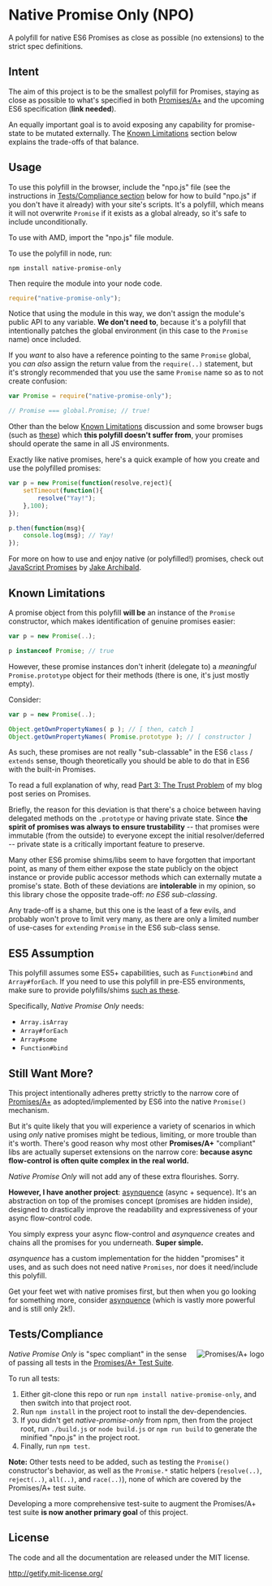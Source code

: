 # Native Promise Only (NPO)

A polyfill for native ES6 Promises as close as possible (no extensions) to the strict spec definitions.

## Intent

The aim of this project is to be the smallest polyfill for Promises, staying as close as possible to what's specified in both [Promises/A+](http://promisesaplus.com) and the upcoming ES6 specification (**link needed**).

An equally important goal is to avoid exposing any capability for promise-state to be mutated externally. The [Known Limitations](#known-limitations) section below explains the trade-offs of that balance.

## Usage

To use this polyfill in the browser, include the "npo.js" file (see the instructions in [Tests/Compliance section](#testscompliance) below for how to build "npo.js" if you don't have it already) with your site's scripts. It's a polyfill, which means it will not overwrite `Promise` if it exists as a global already, so it's safe to include unconditionally.

To use with AMD, import the "npo.js" file module.

To use the polyfill in node, run:

```
npm install native-promise-only
```

Then require the module into your node code.

```js
require("native-promise-only");
```

Notice that using the module in this way, we don't assign the module's public API to any variable. **We don't need to**, because it's a polyfill that intentionally patches the global environment (in this case to the `Promise` name) once included.

If you *want* to also have a reference pointing to the same `Promise` global, you *can also* assign the return value from the `require(..)` statement, but it's strongly recommended that you use the same `Promise` name so as to not create confusion:

```js
var Promise = require("native-promise-only");

// Promise === global.Promise; // true!
```

Other than the below [Known Limitations](#known-limitations) discussion and some browser bugs (such as [these](https://gist.github.com/getify/bd11ccf1eff2efdac0fb)) which **this polyfill doesn't suffer from**, your promises should operate the same in all JS environments.

Exactly like native promises, here's a quick example of how you create and use the polyfilled promises:

```js
var p = new Promise(function(resolve,reject){
	setTimeout(function(){
		resolve("Yay!");
	},100);
});

p.then(function(msg){
	console.log(msg); // Yay!
});
```

For more on how to use and enjoy native (or polyfilled!) promises, check out [JavaScript Promises](http://www.html5rocks.com/en/tutorials/es6/promises/) by [Jake Archibald](http://twitter.com/jaffathecake).

## Known Limitations

A promise object from this polyfill **will be** an instance of the `Promise` constructor, which makes identification of genuine promises easier:

```js
var p = new Promise(..);

p instanceof Promise; // true
```

However, these promise instances don't inherit (delegate to) a *meaningful* `Promise.prototype` object for their methods (there is one, it's just mostly empty).

Consider:

```js
var p = new Promise(..);

Object.getOwnPropertyNames( p ); // [ then, catch ]
Object.getOwnPropertyNames( Promise.prototype ); // [ constructor ]
```

As such, these promises are not really "sub-classable" in the ES6 `class` / `extends` sense, though theoretically you should be able to do that in ES6 with the built-in Promises.

To read a full explanation of why, read [Part 3: The Trust Problem](http://blog.getify.com/promises-part-3/) of my blog post series on Promises.

Briefly, the reason for this deviation is that there's a choice between having delegated methods on the `.prototype` or having private state. Since **the spirit of promises was always to ensure trustability** -- that promises were immutable (from the outside) to everyone except the initial resolver/deferred -- private state is a critically important feature to preserve.

Many other ES6 promise shims/libs seem to have forgotten that important point, as many of them either expose the state publicly on the object instance or provide public accessor methods which can externally mutate a promise's state. Both of these deviations are **intolerable** in my opinion, so this library chose the opposite trade-off: *no ES6 sub-classing*.

Any trade-off is a shame, but this one is the least of a few evils, and probably won't prove to limit very many, as there are only a limited number of use-cases for `extend`ing `Promise` in the ES6 sub-class sense.

## ES5 Assumption

This polyfill assumes some ES5+ capabilities, such as `Function#bind` and `Array#forEach`. If you need to use this polyfill in pre-ES5 environments, make sure to provide polyfills/shims [such as these](https://github.com/es-shims/es5-shim).

Specifically, *Native Promise Only* needs:

* `Array.isArray`
* `Array#forEach`
* `Array#some`
* `Function#bind`

## Still Want More?

This project intentionally adheres pretty strictly to the narrow core of [Promises/A+](http://promisesaplus.com) as adopted/implemented by ES6 into the native `Promise()` mechanism.

But it's quite likely that you will experience a variety of scenarios in which using *only* native promises might be tedious, limiting, or more trouble than it's worth. There's good reason why most other **Promises/A+** "compliant" libs are actually superset extensions on the narrow core: **because async flow-control is often quite complex in the real world.**

*Native Promise Only* will not add any of these extra flourishes. Sorry.

**However, I have another project**: [asynquence](http://github.com/getify/asynquence) (async + sequence). It's an abstraction on top of the promises concept (promises are hidden inside), designed to drastically improve the readability and expressiveness of your async flow-control code.

You simply express your async flow-control and *asynquence* creates and chains all the promises for you underneath. **Super simple.**

*asynquence* has a custom implementation for the hidden "promises" it uses, and as such does not need native `Promises`, nor does it need/include this polyfill.

Get your feet wet with native promises first, but then when you go looking for something more, consider [asynquence](http://github.com/getify/asynquence) (which is vastly more powerful and is still only 2k!).

## Tests/Compliance

<a href="http://promisesaplus.com/" float="right">
    <img src="http://promisesaplus.com/assets/logo-small.png" alt="Promises/A+ logo"
         title="Promises/A+ 1.1 compliant" align="right" />
</a>

*Native Promise Only* is "spec compliant" in the sense of passing all tests in the [Promises/A+ Test Suite](https://github.com/promises-aplus/promises-tests).

To run all tests:

1. Either git-clone this repo or run `npm install native-promise-only`, and then switch into that project root.
2. Run `npm install` in the project root to install the dev-dependencies.
3. If you didn't get *native-promise-only* from npm, then from the project root, run `./build.js` or `node build.js` or `npm run build` to generate the minified "npo.js" in the project root.
4. Finally, run `npm test`.

**Note:** Other tests need to be added, such as testing the `Promise()` constructor's behavior, as well as the `Promise.*` static helpers (`resolve(..)`, `reject(..)`, `all(..)`, and `race(..)`), none of which are covered by the Promises/A+ test suite.

Developing a more comprehensive test-suite to augment the  Promises/A+ test suite **is now another primary goal** of this project.

## License

The code and all the documentation are released under the MIT license.

http://getify.mit-license.org/
